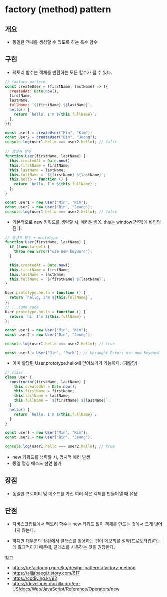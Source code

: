 # factory (method) pattern

## 개요

- 동일한 객체를 생성할 수 있도록 하는 특수 함수

## 구현

- 팩토리 함수는 객체를 반환하는 모든 함수가 될 수 있다.

```js
// factory pattern
const createUser = (firstName, lastName) => ({
  createdAt: Date.now(),
  firstName,
  lastName,
  fullName: `${firstName} ${lastName}`,
  hello() {
    return `hello, I'm ${this.fullName}`;
  },
});

const user1 = createUser("Min", "Kim");
const user2 = createUser("Bin", "Jeong");
console.log(user1.hello === user2.hello); // false
```

```js
// 생성자 함수
function User(firstName, lastName) {
  this.createdAt = Date.now();
  this.firstName = firstName;
  this.lastName = lastName;
  this.fullName = `${firstName} ${lastName}`;
  this.hello = function () {
    return `hello, I'm ${this.fullName}`;
  };
}

const user1 = new User("Min", "Kim");
const user2 = new User("Bin", "Jeong");
console.log(user1.hello === user2.hello); // false
```

- 기본적으로 new 키워드를 생략할 시, 에러발생 X. this는 window(전역)에 바인딩 된다.

```js
// 생성자 함수 + prototype
function User(firstName, lastName) {
  if (!new.target) {
    throw new Error("use new keyword");
  }

  this.createdAt = Date.now();
  this.firstName = firstName;
  this.lastName = lastName;
  this.fullName = `${firstName} ${lastName}`;
}

User.prototype.hello = function () {
  return `hello, I'm ${this.fullName}`;
};
// ...some code
User.prototype.hello = function () {
  return `hi, I'm ${this.fullName}`;
};

const user1 = new User("Min", "Kim");
const user2 = new User("Bin", "Jeong");

console.log(user1.hello === user2.hello); // true

const user3 = User("Jin", "Park"); // Uncaught Error: use new keyword
```

- 이미 할당된 User.prototype.hello에 덮어쓰기가 가능하다. (재할당)

```js
// class
class User {
  constructor(firstName, lastName) {
    this.createdAt = Date.now();
    this.firstName = firstName;
    this.lastName = lastName;
    this.fullName = `${firstName} ${lastName}`;
  }
  hello() {
    return `hello, I'm ${this.fullName}`;
  }
}

const user1 = new User("Min", "Kim");
const user2 = new User("Bin", "Jeong");

console.log(user1.hello === user2.hello); // true
```

- new 키워드를 생략할 시, 명시적 에러 발생
- 동일 명칭 메소드 선언 불가

## 장점

- 동일한 프로퍼티 및 메소드를 가진 여러 작은 객체를 만들어낼 때 유용

## 단점

- 자바스크립트에서 팩토리 함수는 new 키워드 없이 객체를 만드는 것에서 크게 벗어나지 않는다.

- 하지만 대부분의 상황에서 클래스를 활용하는 편이 메모리를 절약(프로토타입)하는데 효과적이기 때문에, 클래스를 사용하는 것을 권장한다.

참고

- https://refactoring.guru/ko/design-patterns/factory-method
- https://aljjabaegi.tistory.com/617
- https://codiving.kr/92
- https://developer.mozilla.org/en-US/docs/Web/JavaScript/Reference/Operators/new
